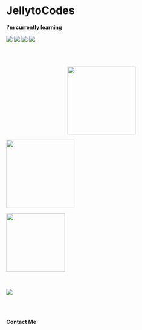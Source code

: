 # JellytoCodes
<!-- I'm currently learning -->
**I'm currently learning**

<p align="Left">
  <!-- Unreal Engine -->
  <img src="https://img.shields.io/badge/Unreal%20Engine-0E1128?style=for-the-badge&logo=unrealengine&logoColor=white" />
  <!-- Visual Studio 2022 -->
  <img src="https://img.shields.io/badge/VS2022-5C2D91?style=for-the-badge&logo=visualstudio&logoColor=white" />
  <!-- JetBrains Rider -->
  <img src="https://img.shields.io/badge/Rider-000000?style=for-the-badge&logo=rider&logoColor=FF0060" />
  <!-- Visual Studio Code -->
  <img src="https://img.shields.io/badge/VS%20Code-007ACC?style=for-the-badge&logo=visualstudiocode&logoColor=white" />
</p>

<br>
<br>

<p align="Left">
  <!-- 일반 활동·커밋·PR 수 등 -->
  <!-- ──────────────── GitHub Stats ──────────────── -->
<p align="center">
  <!-- 커밋/스타/랭크 등 종합 통계 -->
  <img
    src="https://github-readme-stats.vercel.app/api?username=JellytoCodes
         &show_icons=true           /* 아이콘 on  */
         &include_all_commits=true  /* 깃허브 전체 커밋 집계 */
         &count_private=true        /* 프라이빗 레포 기여 포함 */
         &rank_icon=github          /* GitHub 로고 랭크 뱃지 */
         &hide=prs                  /* PR 수는 숨김 */
         &theme=tokyonight          /* 다크 테마 */
         &cache_seconds=86400"      /* 24h 캐시 */
    height="180"
  />

  <!-- 언어 사용 비율 -->
  <img
    src="https://github-readme-stats.vercel.app/api/top-langs/?username=JellytoCodes
         &layout=compact
         &langs_count=8
         &theme=tokyonight
         &card_width=320"
    height="180"
  />
</p>
  <!-- 언어 사용 비율 -->
  <img height="155" src="https://github-readme-stats.vercel.app/api/top-langs/?username=JellytoCodes&layout=compact&langs_count=8&theme=tokyonight" />
</p>

<br>

<p align="Left">
  <!-- 트로피: 스타·포크 등 종합 메달 -->
  <img src="https://github-profile-trophy.vercel.app/?username=JellytoCodes&theme=tokyonight&row=1&margin-w=10&no-frame=true" />
</p>

<br>
<br>

**Contact Me**
